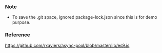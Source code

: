 ### Note

- To save the .git space, ignored package-lock.json since this is for demo purpose.

### Reference

https://github.com/rxaviers/async-pool/blob/master/lib/es9.js
